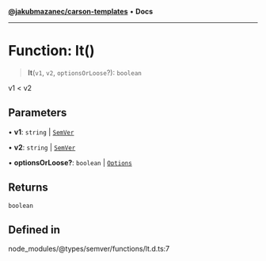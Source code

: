 [**@jakubmazanec/carson-templates**](../../../README.md) • **Docs**

---

# Function: lt()

> **lt**(`v1`, `v2`, `optionsOrLoose`?): `boolean`

v1 < v2

## Parameters

• **v1**: `string` \| [`SemVer`](../classes/SemVer.md)

• **v2**: `string` \| [`SemVer`](../classes/SemVer.md)

• **optionsOrLoose?**: `boolean` \| [`Options`](../interfaces/Options.md)

## Returns

`boolean`

## Defined in

node_modules/@types/semver/functions/lt.d.ts:7
